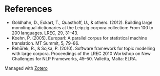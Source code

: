 # References

* Goldhahn, D., Eckart, T., Quasthoff, U., & others. (2012). Building large monolingual dictionaries at the Leipzig corpora collection: From 100 to 200 languages. LREC, 29, 31–43.
* Koehn, P. (2005). Europarl: A parallel corpus for statistical machine translation. MT Summit, 5, 79–86.
* Řehůřek, R., & Sojka, P. (2010). Software framework for topic modelling with large corpora. Proceedings of the LREC 2010 Workshop on New Challenges for NLP Frameworks, 45–50. Valletta, Malta: ELRA.

Managed with [Zotero](https://www.zotero.org/)
